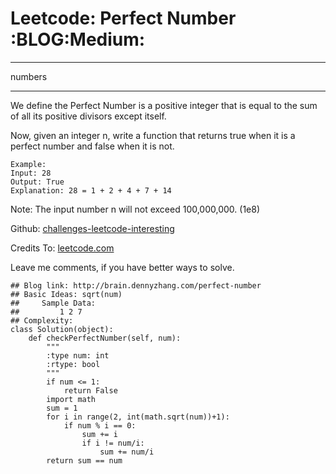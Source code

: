 # Leetcode: Perfect Number     :BLOG:Medium:


---

numbers  

---

We define the Perfect Number is a positive integer that is equal to the sum of all its positive divisors except itself.  

Now, given an integer n, write a function that returns true when it is a perfect number and false when it is not.  

    Example:
    Input: 28
    Output: True
    Explanation: 28 = 1 + 2 + 4 + 7 + 14

Note: The input number n will not exceed 100,000,000. (1e8)  

Github: [challenges-leetcode-interesting](https://github.com/DennyZhang/challenges-leetcode-interesting/tree/master/perfect-number)  

Credits To: [leetcode.com](https://leetcode.com/problems/perfect-number/description/)  

Leave me comments, if you have better ways to solve.  

    ## Blog link: http://brain.dennyzhang.com/perfect-number
    ## Basic Ideas: sqrt(num)
    ##     Sample Data:
    ##         1 2 7
    ## Complexity:
    class Solution(object):
        def checkPerfectNumber(self, num):
            """
            :type num: int
            :rtype: bool
            """
            if num <= 1:
                return False
            import math
            sum = 1
            for i in range(2, int(math.sqrt(num))+1):
                if num % i == 0:
                    sum += i
                    if i != num/i:
                        sum += num/i
            return sum == num